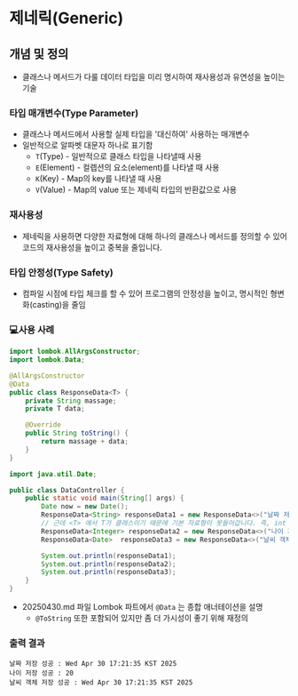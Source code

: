 # 제네릭(Generic)
## 개념 및 정의
- 클래스나 메서드가 다룰 데이터 타입을 미리 명시하여 재사용성과 유연성을 높이는 기술

### 타입 매개변수(Type Parameter)
- 클래스나 메서드에서 사용할 실제 타입을 '대신하여' 사용하는 매개변수
- 일반적으로 알파벳 대문자 하나로 표기함
    - `T`(Type) - 일반적으로 클래스 타입을 나타낼때 사용
    - `E`(Element) - 컬렙션의 요소(element)를 나타낼 때 사용
    - `K`(Key) - Map의 key를 나타낼 때 사용
    - `V`(Value) - Map의 value 또는 제네릭 타입의 반환값으로 사용

### 재사용성
- 제네릭을 사용하면 다양한 자료형에 대해 하나의 클래스나 메서드를 정의할 수 있어 코드의 재사용성을 높이고 중복을 줄입니다.

### 타입 안정성(Type Safety)
- 컴파일 시점에 타입 체크를 할 수 있어 프로그램의 안정성을 높이고, 명시적인 형변화(casting)을 줄임

### 💻사용 사례
```java
import lombok.AllArgsConstructor;
import lombok.Data;

@AllArgsConstructor
@Data
public class ResponseData<T> {
    private String massage;
    private T data;

    @Override
    public String toString() {
        return massage + data;
    }
}

import java.util.Date;

public class DataController {
    public static void main(String[] args) {
        Date now = new Date();
        ResponseData<String> responseData1 = new ResponseData<>("날짜 저장 성공 : ",now.toString());
        // 근데 <T> 에서 T가 클래스이기 때문에 기본 자료형이 못들어갑니다. 즉, int 는 안되고 Integer 는 가능
        ResponseData<Integer> responseData2 = new ResponseData<>("나이 저장 성공 : ",20);
        ResponseData<Date>  responseData3 = new ResponseData<>("날씨 객체 저장 성공 : ", now);

        System.out.println(responseData1);
        System.out.println(responseData2);
        System.out.println(responseData3);
    }
}
```

- 20250430.md 파일 Lombok 파트에서 `@Data` 는 종합 애너테이션을 설명
  - `@ToString` 또한 포함되어 있지만 좀 더 가시성이 좋기 위해 재정의

### 출력 결과
```terminaloutput
날짜 저장 성공 : Wed Apr 30 17:21:35 KST 2025
나이 저장 성공 : 20
날씨 객체 저장 성공 : Wed Apr 30 17:21:35 KST 2025
```